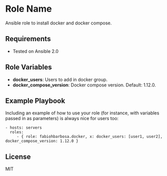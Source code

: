 Role Name
=========

Ansible role to install docker and docker compose.


Requirements
------------
- Tested on Ansible 2.0


Role Variables
--------------

* **docker_users**: Users to add in docker group.
* **docker_compose_version**: Docker compose version. Default: 1.12.0.


Example Playbook
----------------

Including an example of how to use your role (for instance, with variables passed in as parameters) is always nice for users too:

    - hosts: servers
      roles:
         - { role: fabiohbarbosa.docker, x: docker_users: [user1, user2], docker_compose_version: 1.12.0 }


License
-------

MIT